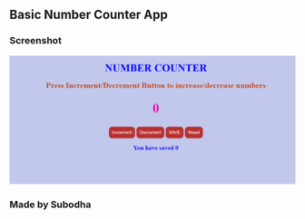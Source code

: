 ## Basic Number Counter App

### Screenshot

![Project](./Image/Screenshot%20(32).png)

### Made by Subodha
